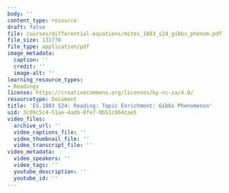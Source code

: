 ```yaml
---
body: ''
content_type: resource
draft: false
file: courses/differential-equations/mites_1803_s24_gibbs_phenom.pdf
file_size: 131778
file_type: application/pdf
image_metadata:
  caption: ''
  credit: ''
  image-alt: ''
learning_resource_types:
- Readings
license: https://creativecommons.org/licenses/by-nc-sa/4.0/
resourcetype: Document
title: 'ES.1803 S24: Reading: Topic Enrichment: Gibbs Phenomenon'
uid: 3c09c5c4-51ae-4adb-8fe7-0b51c064cae5
video_files:
  archive_url: ''
  video_captions_file: ''
  video_thumbnail_file: ''
  video_transcript_file: ''
video_metadata:
  video_speakers: ''
  video_tags: ''
  youtube_description: ''
  youtube_id: ''
---
```

